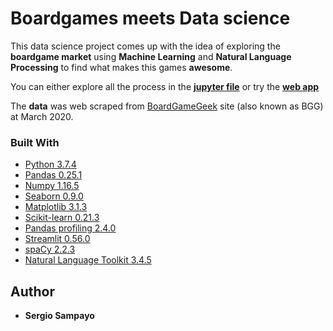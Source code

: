 # Boardgames meets Data science

This data science project comes up with the idea of exploring the **boardgame market** using **Machine Learning** and **Natural Language Processing** to find what makes this games **awesome**. 

You can either explore all the process in the [**jupyter file**](https://github.com/Sampayob/Boardgames-meets-Data-science/blob/master/Boardgames-meets-DataScience.ipynb) or try the [**web app**](https://boardgames-meets-ds.herokuapp.com/)

The **data** was web scraped from [BoardGameGeek](https://boardgamegeek.com/browse/boardgame) site (also known as BGG) at March 2020.

### Built With

* [Python 3.7.4](https://www.python.org/downloads/release/python-374/) 
* [Pandas 0.25.1](https://pandas.pydata.org/) 
* [Numpy 1.16.5](https://numpy.org/)
* [Seaborn 0.9.0](https://seaborn.pydata.org/)
* [Matplotlib 3.1.3](https://matplotlib.org/) 
* [Scikit-learn 0.21.3](https://scikit-learn.org/) 
* [Pandas profiling 2.4.0](https://github.com/pandas-profiling/pandas-profiling) 
* [Streamlit 0.56.0](https://www.streamlit.io/) 
* [spaCy 2.2.3](https://spacy.io/) 
* [Natural Language Toolkit 3.4.5](https://www.nltk.org/) 

## Author

* **Sergio Sampayo** 
